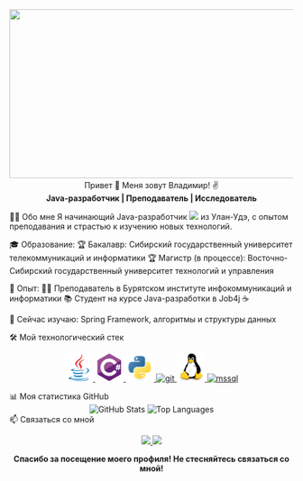 <div align="center">
  <img src="https://media.giphy.com/media/dWesBcTLavkZuG35MI/giphy.gif" width="600" height="300"/>
</div>
<div align="center">Привет 👋 Меня зовут Владимир! ✌️</div>
<div align="center">
  <strong>Java-разработчик | Преподаватель | Исследователь</strong>
</div>

👨‍💻 Обо мне
Я начинающий Java-разработчик <img src="https://media.giphy.com/media/WUlplcMpOCEmTGBtBW/giphy.gif" width="30"> из Улан-Удэ, с опытом преподавания и страстью к изучению новых технологий.

🎓 Образование:
🏆 Бакалавр: Сибирский государственный университет телекоммуникаций и информатики
🏆 Магистр (в процессе): Восточно-Сибирский государственный университет технологий и управления

💼 Опыт:
👨‍🏫 Преподаватель в Бурятском институте инфокоммуникаций и информатики
📚 Студент на курсе Java-разработки в Job4j :coffee:

🌱 Сейчас изучаю: Spring Framework, алгоритмы и структуры данных

🛠️ Мой технологический стек
<p align="center">
  <a href="https://www.java.com" target="_blank" rel="noreferrer">
    <img src="https://raw.githubusercontent.com/devicons/devicon/master/icons/java/java-original.svg" alt="java" width="50" height="50"/>
  </a>
  <a href="https://www.w3schools.com/cs/" target="_blank" rel="noreferrer">
    <img src="https://raw.githubusercontent.com/devicons/devicon/master/icons/csharp/csharp-original.svg" alt="csharp" width="50" height="50"/>
  </a>
  <a href="https://www.python.org" target="_blank" rel="noreferrer">
    <img src="https://raw.githubusercontent.com/devicons/devicon/master/icons/python/python-original.svg" alt="python" width="50" height="50"/>
  </a>
  <a href="https://git-scm.com/" target="_blank" rel="noreferrer">
    <img src="https://www.vectorlogo.zone/logos/git-scm/git-scm-icon.svg" alt="git" width="50" height="50"/>
  </a>
  <a href="https://www.linux.org/" target="_blank" rel="noreferrer">
    <img src="https://raw.githubusercontent.com/devicons/devicon/master/icons/linux/linux-original.svg" alt="linux" width="50" height="50"/>
  </a>
  <a href="https://www.microsoft.com/en-us/sql-server" target="_blank" rel="noreferrer">
    <img src="https://cdn.jsdelivr.net/gh/devicons/devicon@latest/icons/microsoftsqlserver/microsoftsqlserver-plain-wordmark.svg" alt="mssql" width="50" height="50"/>
  </a>
</p>
📊 Моя статистика GitHub
<div align="center">
  <img src="https://github-readme-stats.vercel.app/api?username=Burlakov03&show_icons=true&theme=radical" alt="GitHub Stats" />
  <img src="https://github-readme-stats.vercel.app/api/top-langs/?username=Burlakov03&layout=compact&theme=radical" alt="Top Languages" />
</div>
📫 Связаться со мной
<p align="center">
  <a href="https://t.me/burlakov_vs" target="_blank">
    <img src="https://img.shields.io/badge/burlakov_vs%20-%231DA1F2.svg?&style=for-the-badge&logo=Telegram&logoColor=white"/>
  </a>
  <a href="mailto:vladimirburlakov03@mail.ru" target="_blank">
    <img src="https://img.shields.io/badge/vladimirburlakov03@mail.ru%20-%23c71610.svg?&style=for-the-badge&logo=mail&logoColor=white"/>
  </a>
</p>
<div align="center">
  <b>Спасибо за посещение моего профиля! Не стесняйтесь связаться со мной!</b>
</div>
